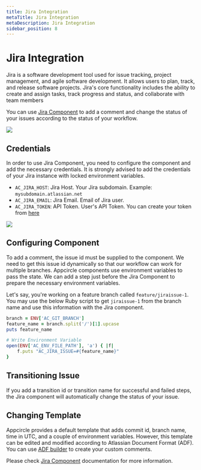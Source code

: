 ```yaml
---
title: Jira Integration
metaTitle: Jira Integration
metaDescription: Jira Integration
sidebar_position: 8
---
```


# Jira Integration

Jira is a software development tool used for issue tracking, project management, and agile software development. It allows users to plan, track, and release software projects. Jira's core functionality includes the ability to create and assign tasks, track progress and status, and collaborate with team members

You can use [Jira Component](https://github.com/appcircleio/appcircle-jira-component/) to add a comment and change the status of your issues according to the status of your workflow. 

![](<https://cdn.appcircle.io/docs/assets/jira-component1.png>)

## Credentials

In order to use Jira Component, you need to configure the component and add the necessary credentials. It is strongly advised to add the credentials of your Jira instance with locked environment variables.

- `AC_JIRA_HOST`: Jira Host. Your Jira subdomain. Example: `mysubdomain.atlassian.net`
- `AC_JIRA_EMAIL`: Jira Email. Email of Jira user. 
- `AC_JIRA_TOKEN`: API Token. User's API Token. You can create your token from [here](https://id.atlassian.com/manage-profile/security/api-tokens)

![](<https://cdn.appcircle.io/docs/assets/jira-component2.png>)

## Configuring Component

To add a comment, the issue id must be supplied to the component. We need to get this issue id dynamically so that our workflow can work for multiple branches. Appcircle components use environment variables to pass the state. We can add a step just before the Jira Component to prepare the necessary environment variables. 

Let's say, you're working on a feature branch called `feature/jiraissue-1`. You may use the below Ruby script to get `jiraissue-1` from the branch name and use this information with the Jira component.

```ruby
branch = ENV['AC_GIT_BRANCH']
feature_name = branch.split('/')[1].upcase
puts feature_name

# Write Environment Variable
open(ENV['AC_ENV_FILE_PATH'], 'a') { |f|
    f.puts "AC_JIRA_ISSUE=#{feature_name}"
}
```

## Transitioning Issue

If you add a transition id or transition name for successful and failed steps, the Jira component will automatically change the status of your issue. 

## Changing Template

Appcircle provides a default template that adds commit id, branch name, time in UTC, and a couple of environment variables. However, this template can be edited and modified according to  Atlassian Document Format (ADF). You can use [ADF builder](https://developer.atlassian.com/cloud/jira/platform/apis/document/playground/) to create your custom comments.

Please check [Jira Component](https://github.com/appcircleio/appcircle-jira-component/) documentation for more information.